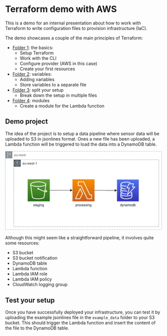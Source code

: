 # Terraform demo with AWS

This is a demo for an internal presentation about how to work with Terraform
to write configuration files to provision infrastructure (IaC).

The demo showcases a couple of the main principles of Terraform:

* [Folder 1](/1_basics): the basics:
    * Setup Terraform
    * Work with the CLI
    * Configure provider (AWS in this case)
    * Create your first resources
* [Folder 2](/2_variables): variables:
    * Adding variables
    * Store variables to a separate file
* [Folder 3](/3_split_setup): split your setup
    * Break down the setup in multiple files
* [Folder 4](/4_modules): modules
    * Create a module for the Lambda function

## Demo project

The idea of the project is to setup a data pipeline where sensor
data will be uploaded to S3 in jsonlines format. Ones a new file has
been uploaded, a Lambda function will be triggered to load the data
into a DynamoDB table.

![](./terraform_demo.png)

Although this might seem like a straightforward pipeline, it involves
quite some resources:

* S3 bucket
* S3 bucket notification
* DynamoDB table
* Lambda function
* Lambda IAM role
* Lambda IAM policy
* CloudWatch logging group

## Test your setup

Once you have successfully deployed your infrastructure, you can test
it by uploading the example jsonlines file in the `example_data` folder
to your S3 bucket. This should trigger the Lambda function and insert
the content of the file to the DynamoDB table.

